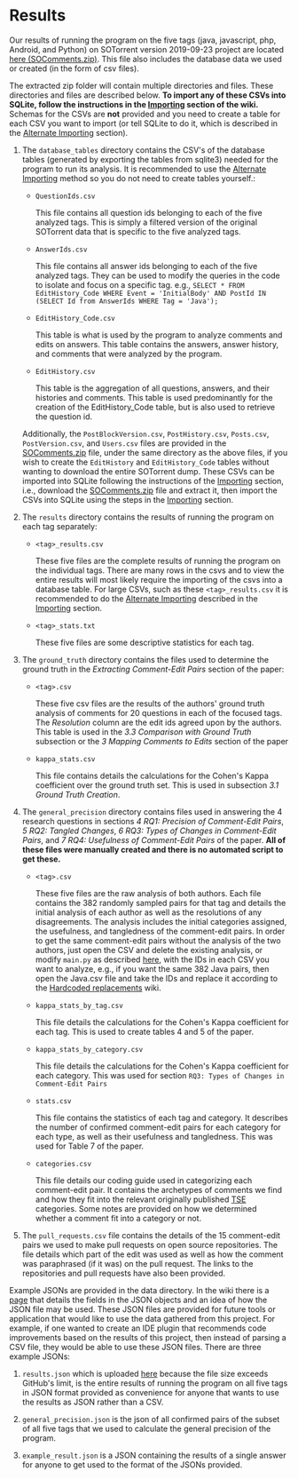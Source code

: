 # Results

Our results of running the program on the five tags (java, javascript, php, Android, and Python) on SOTorrent version 2019-09-23 project are located [here (SOComments.zip)](https://zenodo.org/records/13952250). This file also includes the database data we used or created (in the form of csv files).

The extracted zip folder will contain multiple directories and files. These directories and files are described below.
**To import any of these CSVs into SQLite, follow the instructions in the [Importing](https://github.com/ualberta-smr/SOCommentEditsMapping/blob/master/doc/sql_importing.md) section of the wiki.** Schemas for the CSVs are **not** provided and you need to create a table for each CSV you want to import (or tell SQLite to do it, which is described in the [Alternate Importing](https://github.com/ualberta-smr/SOCommentEditsMapping/blob/master/doc/sql_importing.md#alternate-importing) section).

1. The `database_tables` directory contains the CSV's of the database tables (generated by exporting the tables from sqlite3) needed for the program to run its analysis. It is recommended to use the [Alternate Importing](https://github.com/ualberta-smr/SOCommentEditsMapping/blob/master/doc/sql_importing.md#alternate-importing) method so you do not need to create tables yourself.:

    * `QuestionIds.csv`
        
        This file contains all question ids belonging to each of the five analyzed tags. This is simply a filtered version of the original SOTorrent data that is specific to the five analyzed tags.

    * `AnswerIds.csv`
        
        This file contains all answer ids belonging to each of the five analyzed tags. They can be used to modify the queries in the code to isolate and focus on a specific tag. e.g., `SELECT * FROM EditHistory_Code WHERE Event = 'InitialBody' AND PostId IN (SELECT Id from AnswerIds WHERE Tag = 'Java');`

    * `EditHistory_Code.csv`

        This table is what is used by the program to analyze comments and edits on answers. This table contains the answers, answer history, and comments that were analyzed by the program.

    * `EditHistory.csv`

        This table is the aggregation of all questions, answers, and their histories and comments. This table is used predominantly for the creation of the EditHistory_Code table, but is also used to retrieve the question id.
    
    Additionally, the `PostBlockVersion.csv`, `PostHistory.csv`, `Posts.csv`, `PostVersion.csv`, and `Users.csv` files are provided in the [SOComments.zip](https://zenodo.org/records/13952250) file, under the same directory as the above files, if you wish to create the `EditHistory` and `EditHistory_Code` tables without wanting to download the entire SOTorrent dump. These CSVs can be imported into SQLite following the instructions of the [Importing](https://github.com/ualberta-smr/SOCommentEditsMapping/blob/master/doc/sql_importing.md) section, i.e., download the [SOComments.zip](https://zenodo.org/records/13952250) file and extract it, then import the CSVs into SQLite using the steps in the [Importing](https://github.com/ualberta-smr/SOCommentEditsMapping/blob/master/doc/sql_importing.md) section.

2. The `results` directory contains the results of running the program on each tag separately:

    * `<tag>_results.csv`

        These five files are the complete results of running the program on the individual tags. There are many rows in the csvs and to view the entire results will most likely require the importing of the csvs into a database table. For large CSVs, such as these `<tag>_results.csv` it is recommended to do the [Alternate Importing](https://github.com/ualberta-smr/SOCommentEditsMapping/blob/master/doc/sql_importing.md#alternate-importing) described in the [Importing](https://github.com/ualberta-smr/SOCommentEditsMapping/blob/master/doc/sql_importing.md#alternate-importing) section. 
       
    * `<tag>_stats.txt`
    
        These five files are some descriptive statistics for each tag.

3. The `ground_truth` directory contains the files used to determine the ground truth in the *Extracting Comment-Edit Pairs* section of the paper: 

    * `<tag>.csv`

        These five csv files are the results of the authors' ground truth analysis of comments for 20 questions in each of the focused tags. The *Resolution* column are the edit ids agreed upon by the authors. This table is used in the *3.3 Comparison with Ground Truth* subsection or the *3 Mapping Comments to Edits* section of the paper
        
    * `kappa_stats.csv`
    
        This file contains details the calculations for the Cohen's Kappa coefficient over the ground truth set. This is used in subsection *3.1 Ground Truth Creation*.

4. The `general_precision` directory contains files used in answering the 4 research questions in sections *4 RQ1: Precision of Comment-Edit Pairs*, *5 RQ2: Tangled Changes*, *6 RQ3: Types of Changes in Comment-Edit Pairs*, and *7 RQ4: Usefulness of Comment-Edit Pairs* of the paper. **All of these files were manually created and there is no automated script to get these.**

    * `<tag>.csv`
    
        These five files are the raw analysis of both authors. Each file contains the 382 randomly sampled pairs for that tag and details the initial analysis of each author as well as the resolutions of any disagreements. The analysis includes the initial categories assigned, the usefulness, and tangledness of the comment-edit pairs. In order to get the same comment-edit pairs without the analysis of the two authors, just open the CSV and delete the existing analysis, or modify `main.py` as described [here](https://github.com/ualberta-smr/SOCommentEditsMapping/blob/master/doc/hardcoded_replacements.md), with the IDs in each CSV you want to analyze, e.g., if you want the same 382 Java pairs, then open the Java.csv file and take the IDs and replace it according to the [Hardcoded replacements](https://github.com/ualberta-smr/SOCommentEditsMapping/blob/master/doc/hardcoded_replacements.md) wiki.

    * `kappa_stats_by_tag.csv` 

        This file details the calculations for the Cohen's Kappa coefficient for each tag. This is used to create tables 4 and 5 of the paper.
        
    * `kappa_stats_by_category.csv` 

        This file details the calculations for the Cohen's Kappa coefficient for each category. This was used for section `RQ3: Types of Changes in Comment-Edit Pairs`

    * `stats.csv` 

        This file contains the statistics of each tag and category. It describes the number of confirmed comment-edit pairs for each category for each type, as well as their usefulness and tangledness. This was used for Table 7 of the paper.
        
    * `categories.csv` 

        This file details our coding guide used in categorizing each comment-edit pair. It contains the archetypes of comments we find and how they fit into the relevant originally published [TSE](https://petertsehsun.github.io/papers/so_comment_empirical_tse2020.pdf) categories. Some notes are provided on how we determined whether a comment fit into a category or not.
        
5. The `pull_requests.csv` file contains the details of the 15 comment-edit pairs we used to make pull requests on open source repositories. The file details which part of the edit was used as well as how the comment was paraphrased (if it was) on the pull request. The links to the repositories and pull requests have also been provided.

Example JSONs are provided in the data directory. In the wiki there is a [page](https://github.com/ualberta-smr/SOCommentEditsMapping/blob/master/doc/json_packaging.md) that details the fields in the JSON objects and an idea of how the JSON file may be used. These JSON files are provided for future tools or application that would like to use the data gathered from this project. For example, if one wanted to create an IDE plugin that recommends code improvements based on the results of this project, then instead of parsing a CSV file, they would be able to use these JSON files. There are three example JSONs:

1. `results.json` which is uploaded [here](https://zenodo.org/records/13952250) because the file size exceeds GitHub's limit, is the entire results of running the program on all five tags in JSON format provided as convenience for anyone that wants to use the results as JSON rather than a CSV.

2. `general_precision.json` is the json of all confirmed pairs of the subset of all five tags that we used to calculate the general precision of the program.

3. `example_result.json` is a JSON containing the results of a single answer for anyone to get used to the format of the JSONs provided.
